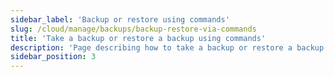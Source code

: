 ```yaml
---
sidebar_label: 'Backup or restore using commands'
slug: /cloud/manage/backups/backup-restore-via-commands
title: 'Take a backup or restore a backup using commands'
description: 'Page describing how to take a backup or restore a backup with your own bucket using commands'
sidebar_position: 3
---
```



